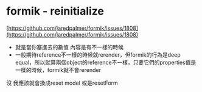 # formik - reinitialize

[https://github.com/jaredpalmer/formik/issues/1808](https://github.com/jaredpalmer/formik/issues/1808)

- 就是當你塞進去的數值 內容是有不一樣的時候
- 一般期待reference不一樣的時候就rerender，但formik的行為是deep equal，所以就算兩個object的reference不一樣，只要它們的properties值是一樣的時候，formik就不會rerender

沒 我應該就會換成reset model 或是resetForm
